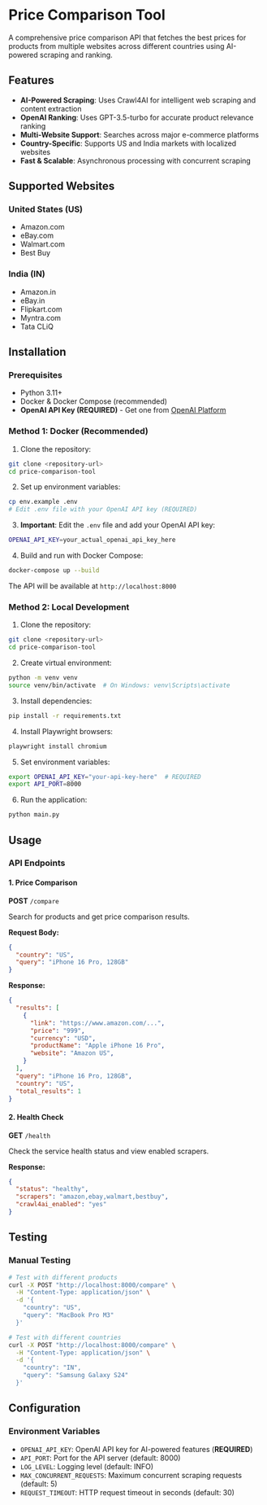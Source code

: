 # Price Comparison Tool

A comprehensive price comparison API that fetches the best prices for products from multiple websites across different countries using AI-powered scraping and ranking.

## Features

- **AI-Powered Scraping**: Uses Crawl4AI for intelligent web scraping and content extraction
- **OpenAI Ranking**: Uses GPT-3.5-turbo for accurate product relevance ranking
- **Multi-Website Support**: Searches across major e-commerce platforms
- **Country-Specific**: Supports US and India markets with localized websites
- **Fast & Scalable**: Asynchronous processing with concurrent scraping


## Supported Websites

### United States (US)
- Amazon.com
- eBay.com
- Walmart.com
- Best Buy

### India (IN)
- Amazon.in
- eBay.in
- Flipkart.com
- Myntra.com
- Tata CLiQ

## Installation

### Prerequisites

- Python 3.11+
- Docker & Docker Compose (recommended)
- **OpenAI API Key (REQUIRED)** - Get one from [OpenAI Platform](https://platform.openai.com/api-keys)

### Method 1: Docker (Recommended)

1. Clone the repository:
```bash
git clone <repository-url>
cd price-comparison-tool
```

2. Set up environment variables:
```bash
cp env.example .env
# Edit .env file with your OpenAI API key (REQUIRED)
```

3. **Important**: Edit the `.env` file and add your OpenAI API key:
```bash
OPENAI_API_KEY=your_actual_openai_api_key_here
```

4. Build and run with Docker Compose:
```bash
docker-compose up --build
```

The API will be available at `http://localhost:8000`

### Method 2: Local Development

1. Clone the repository:
```bash
git clone <repository-url>
cd price-comparison-tool
```

2. Create virtual environment:
```bash
python -m venv venv
source venv/bin/activate  # On Windows: venv\Scripts\activate
```

3. Install dependencies:
```bash
pip install -r requirements.txt
```

4. Install Playwright browsers:
```bash
playwright install chromium
```

5. Set environment variables:
```bash
export OPENAI_API_KEY="your-api-key-here"  # REQUIRED
export API_PORT=8000
```

6. Run the application:
```bash
python main.py
```

## Usage

### API Endpoints

#### 1. Price Comparison
**POST** `/compare`

Search for products and get price comparison results.

**Request Body:**
```json
{
  "country": "US",
  "query": "iPhone 16 Pro, 128GB"
}
```

**Response:**
```json
{
  "results": [
    {
      "link": "https://www.amazon.com/...",
      "price": "999",
      "currency": "USD",
      "productName": "Apple iPhone 16 Pro",
      "website": "Amazon US",
    }
  ],
  "query": "iPhone 16 Pro, 128GB",
  "country": "US",
  "total_results": 1
}
```

#### 2. Health Check
**GET** `/health`

Check the service health status and view enabled scrapers.

**Response:**
```json
{
  "status": "healthy",
  "scrapers": "amazon,ebay,walmart,bestbuy",
  "crawl4ai_enabled": "yes"
}
```


## Testing

### Manual Testing

```bash
# Test with different products
curl -X POST "http://localhost:8000/compare" \
  -H "Content-Type: application/json" \
  -d '{
    "country": "US",
    "query": "MacBook Pro M3"
  }'

# Test with different countries
curl -X POST "http://localhost:8000/compare" \
  -H "Content-Type: application/json" \
  -d '{
    "country": "IN",
    "query": "Samsung Galaxy S24"
  }'
```

## Configuration

### Environment Variables

- `OPENAI_API_KEY`: OpenAI API key for AI-powered features (**REQUIRED**)
- `API_PORT`: Port for the API server (default: 8000)
- `LOG_LEVEL`: Logging level (default: INFO)
- `MAX_CONCURRENT_REQUESTS`: Maximum concurrent scraping requests (default: 5)
- `REQUEST_TIMEOUT`: HTTP request timeout in seconds (default: 30)


